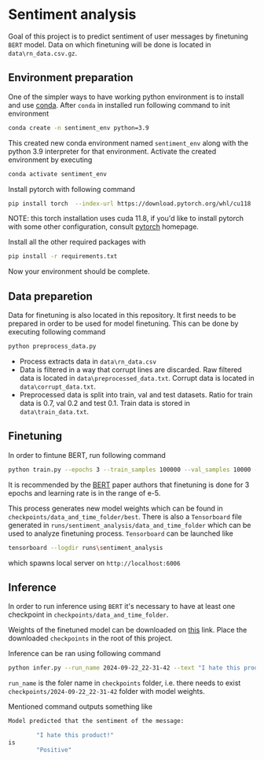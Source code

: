 # Sentiment analysis

Goal of this project is to predict sentiment of user messages by finetuning `BERT` model. Data on which finetuning will be done is located in `data\rn_data.csv.gz`.

## Environment preparation

One of the simpler ways to have working python environment is to install and use [conda](https://conda.io/projects/conda/en/latest/user-guide/install/index.html). After `conda` in installed run following command to init environment

```bash
conda create -n sentiment_env python=3.9
```

This created new conda environment named `sentiment_env` along with the python 3.9 interpreter for that environment. Activate the created environment by executing

```bash
conda activate sentiment_env
```

Install pytorch with following command

```bash
pip install torch  --index-url https://download.pytorch.org/whl/cu118
```

NOTE: this torch installation uses cuda 11.8, if you'd like to install pytorch with some other configuration, consult [pytorch](https://pytorch.org/) homepage.

Install all the other required packages with

```bash
pip install -r requirements.txt
```

Now your environment should be complete.

## Data preparetion

Data for finetuning is also located in this repository. It first needs to be prepared in order to be used for model finetuning. This can be done by executing following command

```bash
python preprocess_data.py
```

- Process extracts data in `data\rn_data.csv`
- Data is filtered in a way that corrupt lines are discarded. Raw filtered data is located in `data\preprocessed_data.txt`. Corrupt data is located in `data\corrupt_data.txt`.
- Preprocessed data is split into train, val and test datasets. Ratio for train data is 0.7, val 0.2 and test 0.1. Train data is stored in `data\train_data.txt`.

## Finetuning

In order to fintune BERT, run following command

```bash
python train.py --epochs 3 --train_samples 100000 --val_samples 10000 --test_samples 10000 --batch_size 128
```

It is recommended by the [BERT](https://arxiv.org/pdf/1810.04805) paper authors that finetuning is done for 3 epochs and learning rate is in the range of e-5.

This process generates new model weights which can be found in `checkpoints/data_and_time_folder/best`. There is also a `Tensorboard` file generated in `runs/sentiment_analysis/data_and_time_folder` which can be used to analyze finetuning process. `Tensorboard` can be launched like

```bash
tensorboard --logdir runs\sentiment_analysis
```

which spawns local server on `http://localhost:6006`

## Inference

In order to run inference using `BERT` it's necessary to have at least one checkpoint in `checkpoints/data_and_time_folder`.

Weights of the finetuned model can be downloaded on [this](https://drive.google.com/drive/folders/12Rz8HtjgOZnWTmJ69MG3UCcwgiXgxr6A?usp=sharing) link. Place the downloaded `checkpoints` in the root of this project.

Inference can be ran using following command

```bash
python infer.py --run_name 2024-09-22_22-31-42 --text "I hate this product!"
```

`run_name` is the foler name in `checkpoints` folder, i.e. there needs to exist `checkpoints/2024-09-22_22-31-42` folder with model weights.

Mentioned command outputs something like

```bash
Model predicted that the sentiment of the message:

        "I hate this product!"
is
        "Positive"
```
